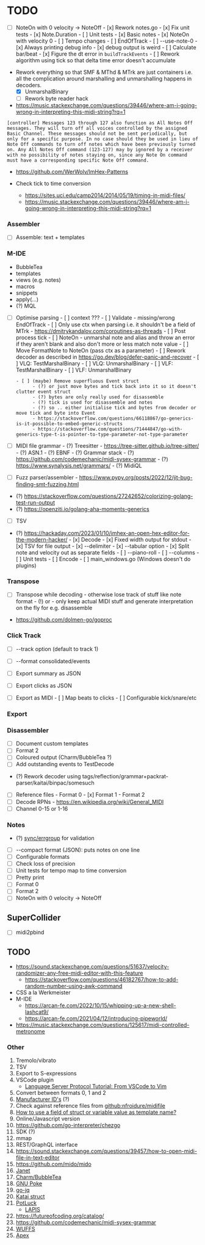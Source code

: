 # TODO

- [ ] NoteOn with 0 velocity -> NoteOff
      - [x] Rework notes.go
      - [x] Fix unit tests
      - [x] Note.Duration
      - [ ] Unit tests
            - [x] Basic notes
            - [x] NoteOn with velocity 0
            - [ ] Tempo changes
            - [ ] EndOfTrack
      - [ ] --use-note-0
      - [x] Always printing debug info
      - [x] debug output is weird
      - [ ] Calculate bar/beat
      - [x] Figure the dt error in `buildTrackEvents`
      - [ ] Rework algorithm using tick so that delta time error doesn't accumulate

- Rework everything so that SMF & MThd & MTrk are just containers i.e. all the complication around
  marshalling and unmarshalling happens in decoders.
  - [x] UnmarshalBinary
  - [ ] Rework byte reader hack

- https://music.stackexchange.com/questions/39446/where-am-i-going-wrong-in-interpreting-this-midi-string?rq=1
```
[controller] Messages 123 through 127 also function as All Notes Off messages. They will turn off all voices controlled by the assigned Basic Channel. These messages should not be sent periodically, but only for a specific purpose. In no case should they be used in lieu of Note Off commands to turn off notes which have been previously turned on. Any All Notes Off command (123-127) may by ignored by a receiver with no possibility of notes staying on, since any Note On command must have a corresponding specific Note Off command.
```

- https://github.com/WerWolv/ImHex-Patterns

- Check tick to time conversion
  - https://sites.uci.edu/camp2014/2014/05/19/timing-in-midi-files/
  - https://music.stackexchange.com/questions/39446/where-am-i-going-wrong-in-interpreting-this-midi-string?rq=1

### Assembler

- [ ] Assemble: text + templates

### M-IDE
- BubbleTea
- templates
- views (e.g. notes)
- macros
- snippets
- apply(...)
- (?) MQL

- [ ] Optimise parsing
      - [ ] context ???
      - [ ] Validate
            - missing/wrong EndOfTrack
      - [ ] Only use ctx when parsing i.e. it shouldn't be a field of MTrk
            - https://dmitrykandalov.com/coroutines-as-threads
      - [ ] Post process tick
      - [ ] NoteOn - unmarshal note and alias and throw an error if they aren't 
            blank and also don't more or less match note value
      - [ ] Move FormatNote to NoteOn (pass ctx as a parameter)
      - [ ] Rework decoder as described in https://go.dev/blog/defer-panic-and-recover
      - [ ] VLQ: TestMarshalBinary
      - [ ] VLQ: UnmarshalBinary
      - [ ] VLF: TestMarshalBinary
      - [ ] VLF: UnmarshalBinary

      - [ ] (maybe) Remove superfluous Event struct
            - (?) or just move bytes and tick back into it so it doesn't clutter event struct
            - (?) bytes are only really used for disassemble
            - (?) tick is used for disassemble and notes
            - (?) so .. either initialise tick and bytes from decoder or move tick and byte into Event
            - https://stackoverflow.com/questions/66118867/go-generics-is-it-possible-to-embed-generic-structs
            - https://stackoverflow.com/questions/71444847/go-with-generics-type-t-is-pointer-to-type-parameter-not-type-parameter


- [ ] MIDI file grammar
      - (?) Treesitter
            - https://tree-sitter.github.io/tree-sitter/
      - (?) ASN.1
      - (?) EBNF
      - (?) Grammar stack
      - (?) https://github.com/codemechanic/midi-sysex-grammar
      - (?) https://www.synalysis.net/grammars/
      - (?) MidiQL

- [ ] Fuzz parser/assembler
      - https://www.pypy.org/posts/2022/12/jit-bug-finding-smt-fuzzing.html

- (?) https://stackoverflow.com/questions/27242652/colorizing-golang-test-run-output
- (?) https://openziti.io/golang-aha-moments-generics
- [ ] TSV
- (?) https://hackaday.com/2023/01/10/imhex-an-open-hex-editor-for-the-modern-hacker/
      - [x] Decode
      - [x] Fixed width output for stdout
      - [x] TSV for file output
      - [x] --delimiter
      - [x] --tabular option
      - [x] Split note and velocity out as separate fields
      - [ ] --piano-roll
      - [ ] --columns
      - [ ] Unit tests
      - [ ] Encode
      - [ ] main_windows.go (Windows doesn't do plugins)


### Transpose
- [ ] Transpose while decoding - otherwise lose track of stuff like note format
      - (!) or - only keep actual MIDI stuff and generate interpretation on the fly for e.g. disassemble
- https://github.com/dolmen-go/goproc

### Click Track

- [ ] --track option (default to track 1)
- [ ] --format consolidated/events
- [ ] Export summary as JSON
- [ ] Export clicks as JSON
- [ ] Export as MIDI
      - [ ] Map beats to clicks
      - [ ] Configurable kick/snare/etc


### Export

### Disassembler

- [ ] Document custom templates
- [ ] Format 2
- [ ] Coloured output (Charm/BubbleTea ?)
- [ ] Add outstanding events to TestDecode
- (?) Rework decoder using tags/reflection/grammar+packrat-parser/kaitai/binpac/somesuch
- [ ] Reference files
      - Format 0
      - [x] Format 1
      - Format 2
- [ ] Decode RPNs
      - https://en.wikipedia.org/wiki/General_MIDI
- [ ] Channel 0-15 or 1-16

### Notes 

- (?) [sync/errgroup](https://pkg.go.dev/golang.org/x/sync/errgroup) for validation 
- [ ] --compact format (JSON): puts notes on one line
- [ ] Configurable formats
- [ ] Check loss of precision
- [ ] Unit tests for tempo map to time conversion
- [ ] Pretty print
- [ ] Format 0
- [ ] Format 2
- [ ] NoteOn with 0 velocity -> NoteOff

## SuperCollider

- [ ] midi2pbind

## TODO

- https://sound.stackexchange.com/questions/51637/velocity-randomizer-any-free-midi-editor-with-this-feature
  - https://stackoverflow.com/questions/46182767/how-to-add-random-number-using-awk-command
- CSS a la Werkmeister
- M-IDE
  - https://arcan-fe.com/2022/10/15/whipping-up-a-new-shell-lashcat9/
  - https://arcan-fe.com/2021/04/12/introducing-pipeworld/
- https://music.stackexchange.com/questions/125617/midi-controlled-metronome

### Other

1.  Tremolo/vibrato
2.  TSV
3.  Export to S-expressions
4.  VSCode plugin
    -  [Language Server Protocol Tutorial: From VSCode to Vim](https://www.toptal.com/javascript/language-server-protocol-tutorial)
5.  Convert between formats 0, 1 and 2
6.  [Manufacturer ID's](https://www.midi.org/specifications-old/category/reference-tables) (?)
7.  Check against reference files from [github:nfroidure/midifile](https://github.com/nfroidure/midifile)
8.  [How to use a field of struct or variable value as template name?](https://stackoverflow.com/questions/28830543/how-to-use-a-field-of-struct-or-variable-value-as-template-name)
9. Online/Javascript version
10. https://github.com/go-interpreter/chezgo
12. SDK (?)
13. mmap
14. REST/GraphQL interface
15. https://sound.stackexchange.com/questions/39457/how-to-open-midi-file-in-text-editor
16. https://github.com/mido/mido
17. [Janet](https://janet-lang.org)
18. [Charm/BubbleTea](https://dlvhdr.me/posts/the-renaissance-of-the-command-line)
19. [GNU Poke](https://youtu.be/Nwb_8VJ5ZeQ)
20. [go-jq](https://github.com/itchyny/gojq)
21. [Katai struct](https://kaitai.io/)
22. [PotLuck](https://www.inkandswitch.com/potluck)
    - [LAPIS](http://groups.csail.mit.edu/graphics/lapis/doc/papers.html)
23. https://futureofcoding.org/catalog/
24. https://github.com/codemechanic/midi-sysex-grammar
25. [WUFFS](https://github.com/google/wuffs)
26. [Apex](https://apexlang.io)
